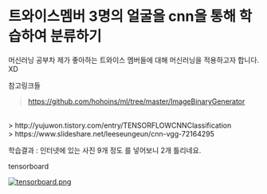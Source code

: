 # 트와이스멤버 3명의 얼굴을 cnn을 통해 학습하여 분류하기

머신러닝 공부차 제가 좋아하는 트와이스 멤버들에 대해 머신러닝을 
적용하고자 합니다. XD

참고링크들
> https://github.com/hohoins/ml/tree/master/ImageBinaryGenerator 
<br>
> http://yujuwon.tistory.com/entry/TENSORFLOWCNNClassification
<br>
> https://www.slideshare.net/leeseungeun/cnn-vgg-72164295
<br>

학습결과 : 인터넷에 있는 사진 9개 정도 를 넣어보니 2개 틀리네요.

tensorboard 

[![tensorboard.png](https://s18.postimg.org/5916qp06h/tensorboard.png)](https://postimg.org/image/7dljrs1t1/)